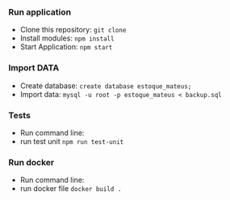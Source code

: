 ### Run application ###
+   Clone this repository:
        `git clone`
+   Install modules:
        `npm install`
+   Start Application:
        `npm start`

### Import DATA ###
+   Create database:
        `create database estoque_mateus;`
+   Import data:
        `mysql -u root -p estoque_mateus < backup.sql`

### Tests ###
+   Run command line:
   + run test unit
        `npm run test-unit`

### Run docker ###
+   Run command line:
   + run docker file
        `docker build .`